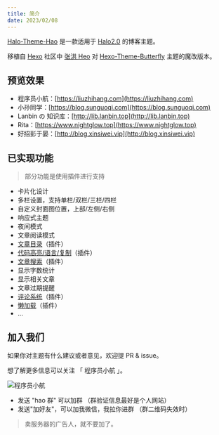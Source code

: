 ```yaml
---
title: 简介
date: 2023/02/08
---
```


[Halo-Theme-Hao](https://github.com/liuzhihang/halo-theme-hao) 是一款适用于 [Halo2.0](https://github.com/halo-dev/halo) 的博客主题。

移植自 [Hexo](https://hexo.io/zh-cn/index.html) 社区中 [张洪 Heo](https://blog.zhheo.com/) 对 [Hexo-Theme-Butterfly](https://github.com/liuzhihang/halo-theme-hao) 主题的魔改版本。

## 预览效果

- 程序员小航：[https://liuzhihang.com](https://liuzhihang.com)
- 小孙同学：[https://blog.sunguoqi.com](https://blog.sunguoqi.com)
- Lanbin の 知识库：[http://lib.lanbin.top](http://lib.lanbin.top)
- Rita：[https://www.nightglow.top](https://www.nightglow.top)
- 好招彭于晏：[http://blog.xinsiwei.vip](http://blog.xinsiwei.vip)

## 已实现功能

> 部分功能是使用插件进行支持

- 卡片化设计
- 多栏设置，支持单栏/双栏/三栏/四栏
- 自定义封面图位置，上部/左侧/右侧
- 响应式主题
- 夜间模式
- 文章阅读模式
- [文章目录](https://github.com/liuzhihang/plugin-tocbot)（插件）
- [代码高亮/语言/复制](https://github.com/liuzhihang/plugin-prismjs)（插件）
- [文章搜索](https://github.com/halo-sigs/plugin-search-widget)（插件）
- 显示字数统计
- 显示相关文章
- 文章过期提醒
- [评论系统](https://github.com/halo-sigs/plugin-comment-widget)（插件）
- [懒加载](https://github.com/liuzhihang/plugin-lazyload)（插件）
- ...

## 加入我们

如果你对主题有什么建议或者意见，欢迎提 PR & issue。

想了解更多信息可以关注 「 程序员小航 」。

![程序员小航](https://liuzhihang.com/themes/theme-hao/assets/images/wechat/wechat1.png)

- 发送 "hao 群" 可以加群 （群验证信息最好是个人网站）
- 发送"加好友"，可以加我微信，我拉你进群 （群二维码失效时）

> 卖服务器的广告人，就不要加了。
